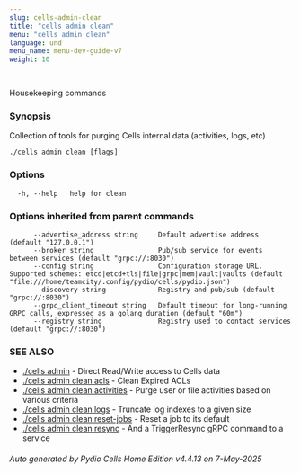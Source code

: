 ```yaml
---
slug: cells-admin-clean
title: "cells admin clean"
menu: "cells admin clean"
language: und
menu_name: menu-dev-guide-v7
weight: 10

---
```

Housekeeping commands

### Synopsis

Collection of tools for purging Cells internal data (activities, logs, etc)

```
./cells admin clean [flags]
```

### Options

```
  -h, --help   help for clean
```

### Options inherited from parent commands

```
      --advertise_address string     Default advertise address (default "127.0.0.1")
      --broker string                Pub/sub service for events between services (default "grpc://:8030")
      --config string                Configuration storage URL. Supported schemes: etcd|etcd+tls|file|grpc|mem|vault|vaults (default "file:///home/teamcity/.config/pydio/cells/pydio.json")
      --discovery string             Registry and pub/sub (default "grpc://:8030")
      --grpc_client_timeout string   Default timeout for long-running GRPC calls, expressed as a golang duration (default "60m")
      --registry string              Registry used to contact services (default "grpc://:8030")
```

### SEE ALSO

* [./cells admin](../cells-admin)	 - Direct Read/Write access to Cells data
* [./cells admin clean acls](../cells-admin-clean-acls)	 - Clean Expired ACLs
* [./cells admin clean activities](../cells-admin-clean-activities)	 - Purge user or file activities based on various criteria
* [./cells admin clean logs](../cells-admin-clean-logs)	 - Truncate log indexes to a given size
* [./cells admin clean reset-jobs](../cells-admin-clean-reset-jobs)	 - Reset a job to its default
* [./cells admin clean resync](../cells-admin-clean-resync)	 - And a TriggerResync gRPC command to a service

###### Auto generated by Pydio Cells Home Edition v4.4.13 on 7-May-2025
